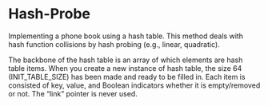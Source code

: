 # Hash-Probe

Implementing a phone book using a hash table. This method deals with hash function collisions by hash probing (e.g., linear, quadratic). 

The backbone of the hash table is an array of which elements are hash table items. 
When you create a new instance of hash table, the size 64 (INIT_TABLE_SIZE) has been made and ready to be filled in. 
Each item is consisted of key, value, and Boolean indicators whether it is empty/removed or not. The “link” pointer is never used.
